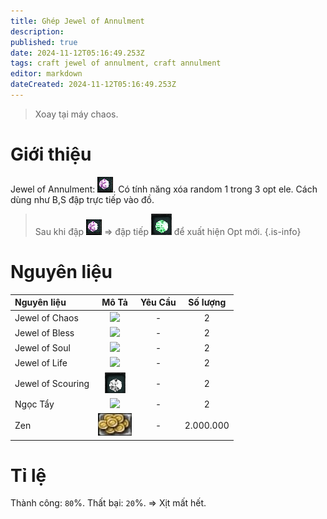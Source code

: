 ```yaml
---
title: Ghép Jewel of Annulment
description: 
published: true
date: 2024-11-12T05:16:49.253Z
tags: craft jewel of annulment, craft annulment
editor: markdown
dateCreated: 2024-11-12T05:16:49.253Z
---
```


> Xoay tại máy chaos.

# Giới thiệu

Jewel of Annulment: ![jewel-of-annulment.gif](/assets/jewels/jewel-of-annulment.gif). Có tính năng xóa random 1 trong 3 opt ele. Cách dùng như B,S đập trực tiếp vào đồ.

> Sau khi đập ![jewel-of-annulment.gif](/assets/jewels/jewel-of-annulment.gif) => đập tiếp ![jewel-of-augmentation.gif](/assets/jewels/jewel-of-augmentation.gif) để xuất hiện Opt mới.
{.is-info}

# Nguyên liệu

| Nguyên liệu | Mô Tả | Yêu Cầu | Số lượng |
|:------------|:----:|:--------:|:---------:|
| Jewel of Chaos | ![](https://mu0rs.com/item_images/12/15.gif) | - | 2 |
| Jewel of Bless | ![](https://mu0rs.com/item_images/14/13.gif) | - | 2 |
| Jewel of Soul | ![](https://mu0rs.com/item_images/14/14.gif) | - | 2 |
| Jewel of Life | ![](https://mu0rs.com/item_images/14/16.gif) | - | 2 |
| Jewel of Scouring | ![jewel-of-scouring.gif](/assets/jewels/jewel-of-scouring.gif) | - | 2 |
| Ngọc Tẩy | ![](https://mu0rs.com/item_images/14/188.gif) | - | 2 |
| Zen | ![zen.png](/assets/zen.png) | - | 2.000.000 |

# Tỉ lệ

Thành công: `80`%.
Thất bại: `20`%. => Xịt mất hết.